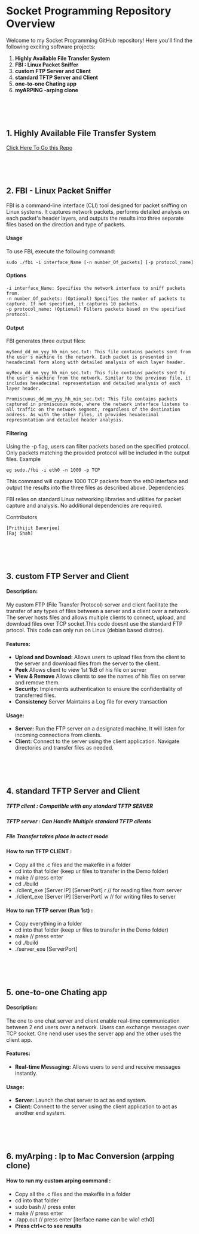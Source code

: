 # Socket Programming Repository Overview

Welcome to my Socket Programming GitHub repository! Here you'll find the following exciting software projects:

1. **Highly Available File Transfer System**
2. **FBI : Linux Packet Sniffer**
3. **custom FTP Server and Client**
4. **standard TFTP Server and Client**
5. **one-to-one Chating app**
6. **myARPING -arping clone** 

<br><br><br>

## 1. Highly Available File Transfer System

<a href = "https://github.com/pb-dot/FTS">Click Here To Go this Repo</a>

<br><br><br>

## 2. FBI - Linux Packet Sniffer

FBI is a command-line interface (CLI) tool designed for packet sniffing on Linux systems. It captures network packets, performs detailed analysis on each packet's header layers, and outputs the results into three separate files based on the direction and type of packets. 

#### Usage

To use FBI, execute the following command:


	sudo ./fbi -i interface_Name [-n number_Of_packets] [-p protocol_name]

#### Options

    -i interface_Name: Specifies the network interface to sniff packets from.
    -n number_Of_packets: (Optional) Specifies the number of packets to capture. If not specified, it captures 10 packets.
    -p protocol_name: (Optional) Filters packets based on the specified protocol.

#### Output

FBI generates three output files:

    mySend_dd_mm_yyy_hh_min_sec.txt: This file contains packets sent from the user's machine to the network. Each packet is presented in hexadecimal form along with detailed analysis of each layer header.

    myRecv_dd_mm_yyy_hh_min_sec.txt: This file contains packets sent to the user's machine from the network. Similar to the previous file, it includes hexadecimal representation and detailed analysis of each layer header.

    Promiscuous_dd_mm_yyy_hh_min_sec.txt: This file contains packets captured in promiscuous mode, where the network interface listens to all traffic on the network segment, regardless of the destination address. As with the other files, it provides hexadecimal representation and detailed header analysis.

#### Filtering

Using the -p flag, users can filter packets based on the specified protocol. Only packets matching the provided protocol will be included in the output files.
Example

	eg sudo./fbi -i eth0 -n 1000 -p TCP

This command will capture 1000 TCP packets from the eth0 interface and output the results into the three files as described above.
Dependencies

FBI relies on standard Linux networking libraries and utilities for packet capture and analysis. No additional dependencies are required.

Contributors

    [Prithijit Banerjee]
    [Raj Shah]

<br><br><br>
    
## 3. custom FTP Server and Client

#### Description:
My custom FTP (File Transfer Protocol) server and client facilitate the transfer of any types of files between a server and a client over a network. The server hosts files and allows multiple clients to connect, upload, and download files over TCP socket.This code doesnt use the standard FTP prtocol. This code can only run on Linux (debian based distros).

#### Features:
- **Upload and Download:** Allows users to upload files from the client to the server and download files from the server to the client.
- **Peek** Allows client to view 1st 1kB of his file on server
- **View & Remove** Allows clients to see the names of his files on server and remove them.
- **Security:** Implements  authentication  to ensure the confidentiality of transferred files.
- **Consistency** Server Maintains a Log file for every transaction

#### Usage:
- **Server:** Run the FTP server on a designated machine. It will listen for incoming connections from clients.
- **Client:** Connect to the server using the client application. Navigate directories and transfer files as needed.

<br><br><br>

## 4. standard TFTP Server and Client
##### TFTP client : Compatible with any standard TFTP SERVER
##### TFTP server : Can Handle Multiple standard TFTP clients
##### File Transfer takes place in octect mode
#### How to run TFTP CLIENT :
- Copy all the .c files and the makefile in a folder
- cd into that folder (keep ur files to transfer in the Demo folder)
- make       // press enter
- cd ./build
- ./client_exe [Server IP] [ServerPort] r   // for reading files from server
- ./client_exe [Server IP] [ServerPort] w   // for writing files to server
#### How to run TFTP server (Run 1st) :
- Copy everything in a folder
- cd into that folder (keep ur files to transfer in the Demo folder)
- make       // press enter
- cd ./build
- ./server_exe [ServerPort]

<br><br><br>

## 5. one-to-one Chating app

#### Description:
The one to one chat server and client enable real-time communication between 2 end users over a network. Users can exchange messages over TCP socket.
One nend user uses the server app and the other uses the client app. 

#### Features:
- **Real-time Messaging:** Allows users to send and receive messages instantly.

#### Usage:
- **Server:** Launch the chat server to act as end system.
- **Client:** Connect to the server using the client application to act as another end system.

<br><br><br>

## 6. myArping : Ip to Mac Conversion (arpping clone)
#### How to run my custom arping command :
- Copy all the .c files and the makefile in a folder
- cd into that folder
- sudo bash  // press enter
- make       // press enter
- ./app.out <iterface Name> <targetIp> // press enter [iterface name can be wlo1 eth0]
- <b>  Press ctrl+c to see results</b>

